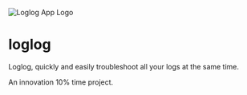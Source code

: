 ![Loglog App Logo](https://github.com/ezzye/loglog/logo.png)
# loglog
Loglog, quickly and easily troubleshoot all your logs at the same time.

An innovation 10% time project.
